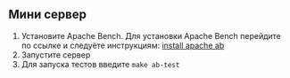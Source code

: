 ## Мини сервер

1) Установите Apache Bench. Для установки Apache Bench перейдите по ссылке и следуёте инструкциям:
[install apache ab](https://gist.github.com/yolossn/20d86c79745acbd97125b9cca950cbf7)
2) Запустите сервер
3) Для запуска тестов введите `make ab-test`
